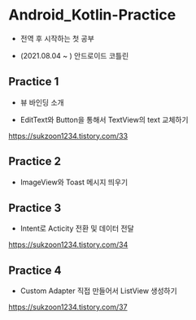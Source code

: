 # Android_Kotlin-Practice
* 전역 후 시작하는 첫 공부     
     
* (2021.08.04 ~ ) 안드로이드 코틀린 

## Practice 1     
+ 뷰 바인딩 소개      
     
+ EditText와 Button을 통해서 TextView의 text 교체하기            
     
https://sukzoon1234.tistory.com/33    

## Practice 2    
+ ImageView와 Toast 메시지 띄우기   
    
## Practice 3   
+ Intent로 Acticity 전환 및 데이터 전달    
    
https://sukzoon1234.tistory.com/34     

## Practice 4     
+ Custom Adapter 직접 만들어서 ListView 생성하기    
     
https://sukzoon1234.tistory.com/37       
